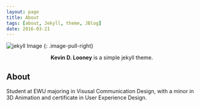 ```yaml
---
layout: page
title: About
tags: [about, Jekyll, theme, JBlog]
date: 2016-03-21
---
```


![jekyll Image](http://dab1nmslvvntp.cloudfront.net/wp-content/uploads/2015/02/1424055625jekyll.png)
{: .image-pull-right}

<center><b>Kevin D. Looney</b> is a simple jekyll theme.</center>

## About

Student at EWU majoring in Visusal Communication Design, with a minor in 3D Animation and certificate in User Experience Design.

